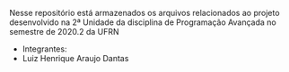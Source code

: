 Nesse repositório está armazenados os arquivos relacionados ao projeto desenvolvido na 2ª Unidade da disciplina de Programação Avançada no semestre de 2020.2 da UFRN

- Integrantes:
- Luiz Henrique Araujo Dantas
